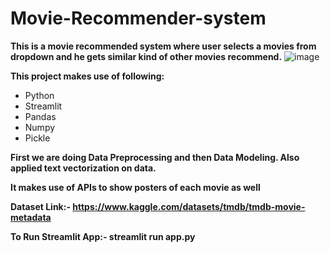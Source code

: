 # Movie-Recommender-system

**This is a movie recommended system where user selects a movies from dropdown and he gets similar kind of other movies recommend.**
![image](https://github.com/akshaytekam/Movie-Recommender-system/assets/42464327/fa675058-dfff-41c1-9807-29ee0d1fe744)

**This project makes use of following:**
- Python
- Streamlit
- Pandas
- Numpy
- Pickle

**First we are doing Data Preprocessing and then Data Modeling. Also applied text vectorization on data.**

**It makes use of APIs to show posters of each movie as well**

**Dataset Link:- https://www.kaggle.com/datasets/tmdb/tmdb-movie-metadata**

**To Run Streamlit App:-  streamlit run app.py**
